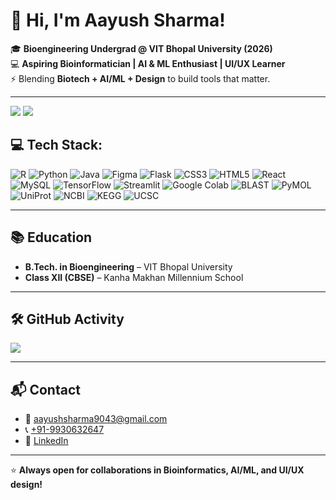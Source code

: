 # 👋 Hi, I'm Aayush Sharma!

🎓 **Bioengineering Undergrad @ VIT Bhopal University (2026)**  
💻 **Aspiring Bioinformatician | AI & ML Enthusiast | UI/UX Learner**  
⚡ Blending **Biotech + AI/ML + Design** to build tools that matter.  

---

![](https://github-readme-stats.vercel.app/api?username=Aayush-09-bit&theme=radical&show_icons=true&hide_border=false&include_all_commits=true&count_private=false) 
![](https://github-readme-stats.vercel.app/api/top-langs/?username=Aayush-09-bit&theme=radical&hide_border=false&include_all_commits=true&count_private=false&layout=compact)<br/>

## 💻 Tech Stack:
![R](https://img.shields.io/badge/r-%23276DC3.svg?style=for-the-badge&logo=r&logoColor=white)
![Python](https://img.shields.io/badge/python-%233770A0?style=for-the-badge&logo=python&logoColor=ffdd54) 
![Java](https://img.shields.io/badge/java-%23ED8B00.svg?style=for-the-badge&logo=java&logoColor=white) 
![Figma](https://img.shields.io/badge/figma-%23F24E1E.svg?style=for-the-badge&logo=figma&logoColor=white) 
![Flask](https://img.shields.io/badge/flask-%23000000.svg?style=for-the-badge&logo=flask&logoColor=white) 
![CSS3](https://img.shields.io/badge/css3-%232E91E5.svg?style=for-the-badge&logo=css3&logoColor=white) 
![HTML5](https://img.shields.io/badge/html5-%23E34F26.svg?style=for-the-badge&logo=html5&logoColor=white) 
![React](https://img.shields.io/badge/react-%2320232a.svg?style=for-the-badge&logo=react&logoColor=%2361DAFB) 
![MySQL](https://img.shields.io/badge/mysql-%2300f.svg?style=for-the-badge&logo=mysql&logoColor=white)
![TensorFlow](https://img.shields.io/badge/TensorFlow-%23FF6F00.svg?style=for-the-badge&logo=TensorFlow&logoColor=white) 
![Streamlit](https://img.shields.io/badge/Streamlit-%23FF4B4B.svg?style=for-the-badge&logo=Streamlit&logoColor=white) 
![Google Colab](https://img.shields.io/badge/Google%20Colab-F9AB00?style=for-the-badge&logo=googlecolab&logoColor=white)
![BLAST](https://img.shields.io/badge/BLAST-%23D62728?style=for-the-badge&logo=blast&logoColor=white) 
![PyMOL](https://img.shields.io/badge/PyMOL-%23BC5090?style=for-the-badge&logo=pymol&logoColor=white) 
![UniProt](https://img.shields.io/badge/UniProt-%239E5A63?style=for-the-badge&logo=uniprot&logoColor=white) 
![NCBI](https://img.shields.io/badge/NCBI-%236A4C93?style=for-the-badge&logo=ncbi&logoColor=white) 
![KEGG](https://img.shields.io/badge/KEGG-%23F8C300?style=for-the-badge&logo=kegg&logoColor=black)
![UCSC](https://img.shields.io/badge/UCSC%20Genome%20Browser-%232A6EBB?style=for-the-badge&logo=ucsc&logoColor=white) 

---

## 📚 Education
- **B.Tech. in Bioengineering** – VIT Bhopal University
- **Class XII (CBSE)** – Kanha Makhan Millennium School

---

## 🛠 GitHub Activity

![](https://nirzak-streak-stats.vercel.app/?user=Aayush-09-bit&theme=gradient&hide_border=false)<br/>

---

## 📬 Contact

- 📧 [aayushsharma9043@gmail.com](mailto:aayushsharma9043@gmail.com)
- 📞 [+91-9930632647](tel:+919930632647)
- 🔗 [LinkedIn](https://linkedin.com/in/aayush-sharma-o9)

---

⭐ **Always open for collaborations in Bioinformatics, AI/ML, and UI/UX design!**
